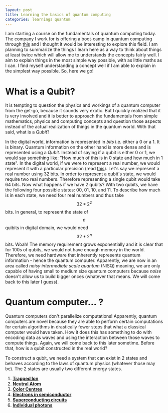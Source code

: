 ```yaml
---
layout: post
title: Learning the basics of quantum computing
categories: learnings quantum
---
```


I am starting a course on the fundamentals of quantum computing today. The company I work for is offering a boot-camp in quantum computing through [this](https://q-ctrl.com/black-opal) and I thought it would be interesting to explore this field. I am planning to summarize the things I learn here as a way to think about things at least twice which will allow me to understands the concepts fairly well. I aim to explain things in the most simple way possible, with as little maths as I can. I find myself understanding a concept well if I am able to explain in the simplest way possible. So, here we go!

# What is a Qubit?

It is tempting to question the physics and workings of a quantum computer from the get-go, because it sounds very exotic. But I quickly realized that it is very involved and it is better to approach the fundamentals from simple mathematics, physics and computing concepts and question those aspects instead of the actual realization of things in the quantum world. With that said, what is a *Qubit*?

In the digital world, information is represented in *bits* i.e. either a 0 or a 1. It is binary. Quantum information on the other hand is more dense and is represented using a *Qubit*. Instead of saying if a qubit is either 0 or 1, we would say something like: "How much of this is in 0 state and how much in 1 state". In the digital world, if we were to represent a real number, we would represent it with a particular precision (read [this](https://docs.oracle.com/cd/E19957-01/806-3568/ncg_goldberg.html)). Let's say we represent a real number using 32 bits. In order to represent a qubit's state, we would require two real numbers. Therefore representing a single qubit would take 64 bits. Now what happens if we have 2 qubits? With two qubits, we have the following four possible states: 00, 01, 10, and 11. To describe how much is in each state, we need four real numbers and thus take $$32 * 2^2 $$ bits. In general, to represent the state of $$n$$ quibits in digital domain, we would need $$32 * 2^n$$ bits. Woah! The memory requirement grows exponentially and it is clear that for 100s of qubits, we would not have enough memory in the world. Therefore, we need hardware that inherently represents quantum information - hence the quantum computer. Apparently, we are now in an area called *noisy intermediate scale quantum* (NISQ) meaning, we are only capable of having small to medium size quantum computers because *noise* doesn't allow us to build bigger onces (whatever that means. We will come back to this later I guess).

# Quantum computer... ?

Quantum computers don't parallelize computations! Apparently, quantum computers are novel because they are able to perform certain computations for certain algorithms in drastically fewer steps that what a classical computer would have taken. How it does this has something to do with encoding data as waves and using the interaction between those waves to compute things. Again, we will come back to this later sometime. Before that, how is a qubit constructed in the real world?

To construct a qubit, we need a system that can exist in 2 states and behaves according to the laws of quantum physics (whatever those may be). The 2 states are usually two different energy states.

1. [**Trapped Ion**](https://www.youtube.com/watch?v=j1SKprQIkyE)
2. [**Neutral Atom**]()
3. [**Color Centres**]()
4. [**Electrons in semiconductor**]()
5. [**Superconducting circuits**]()
6. [**Individual photons**]()